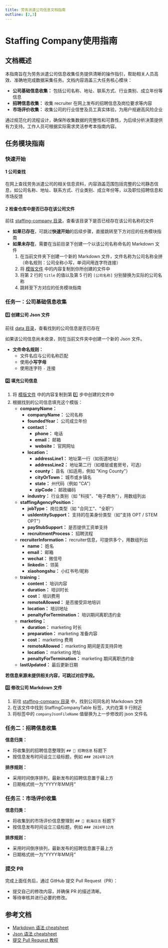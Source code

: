 ```yaml
---
title: 劳务派遣公司信息文档指南
outline: [2,3]
---
```


# Staffing Company使用指南

## 文档概述

本指南旨在为劳务派遣公司信息收集任务提供清晰的操作指引，帮助相关人员高效、准确地完成数据采集任务。文档内容涵盖三大任务核心模块：

- **公司基础信息收集：** 包括公司名称、地址、联系方式、行业类别、成立年份等信息
- **招聘信息收集：** 收集 recruiter 在网上发布的招聘信息及岗位要求等内容
- **市场评价收集：** 收集公司的行业信誉及员工真实体验，为用户规避高风险企业

通过规范化的流程设计，确保所收集数据的完整性和可靠性，为后续分析决策提供有力支持。工作人员可根据实际需求灵活参考本指南内容。

## 任务模块指南

### 快速开始

#### 1 公司查找

在网上查找劳务派遣公司的相关信息资料，内容涵盖范围包括完整的公司静态信息，如公司名称、地址、联系方式、行业类别、成立年份等，以及职位招聘信息和市场反馈

#### 2 检查仓库中是否已存在该公司文件

前往 [staffing-company 目录](https://github.com/atomeocean/job-compass/tree/main/docs/zhHans/staffing-company)，查看该目录下是否已经存在该公司名称的文件

- **如果已存在**，可跳过**快速开始**的后续步骤，直接跳转至下方对应的任务模块指南
- **如果未存在**，需要在当前目录下创建一个以该公司名称命名的 Markdown 文件
  1. 在当前文件夹下创建一个新的 Markdown 文件，文件名称为公司名称全拼（命名规则：公司全称小写，单词间用连字符连接）
  2. 将 [模版文件](https://github.com/atomeocean/job-compass/blob/main/docs/zhHans/staffing-company/company-utils/company-info-template.md?plain=1) 中的内容复制到你所创建的文件中
  3. 将第 2 行的 `title` 的值以及第 5 行的 `[公司名称]` 分别替换为实际的公司名称
  4. 跳转至下方对应的任务模块指南

### 任务一：公司基础信息收集

#### 1️⃣ 创建公司 Json 文件

前往 [data 目录](https://github.com/atomeocean/job-compass/tree/main/docs/zhHans/staffing-company/data)，查看找到的公司信息是否已存在

如果该公司信息尚未收录，则在当前文件夹中创建一个新的 Json 文件。

- **文件命名规则：**
    - 文件名应与公司名称匹配
    - 使用**小写字母**
    - 使用连字符 `-` 连接

#### 2️⃣ 填充公司信息

1. 将 [模版文件](https://github.com/atomeocean/job-compass/blob/main/docs/zhHans/staffing-company/company-utils/company-info-template.json) 中的内容复制到第 1️⃣ 步中创建的文件中
2. 根据找到的公司信息填充这个模版：
    - **companyName：**
        - **companyName：** 公司名称
        - **foundedYear：** 公司成立年份
        - **contact：**
            - **phone：** 电话
            - **email：** 邮箱
            - **website：** 官网网址
        - **location：**
            - **addressLine1：** 地址第一行（如街道地址）
            - **addressLine2：** 地址第二行（如楼层或套房号，可选）
            - **county：** 县名（如适用，例如 "King County"）
            - **cityOrTown：** 城市或乡镇名
            - **state：** 州代码（例如 "CA"）
            - **zipCode：** 邮政编码
        - **industry：** 行业类别（如 "科技"、"电子商务"），用数组列出
    - **staffingAgencyPosition：**
        - **jobType：** 岗位类型（如 "合同工"、"全职"）
        - **usIdentitySupport：** 支持的在美身份类型（如"支持 OPT / STEM OPT"）
        - **payStubSupport：**  是否提供工资单支持
        - **recruitmentProcess：** 招聘流程
    - **recruiterInformation：** recruiter信息，可提供多个，用数组列出
        - **name：** 姓名
        - **email：** 邮箱
        - **wechat：** 微信号
        - **linkedin：** 领英
        - **xiaohongshu：** 小红书号/昵称
    - **training：**
        - **content：** 培训内容
        - **duration：** 培训时长
        - **cost：** 培训费用
        - **remoteAllowed：** 是否接受异地培训
        - **location：** 培训地址
        - **penaltyForTermination：** 培训期间离职违约金
    - **marketing：**
        - **duration：** marketing 时长
        - **preparation：** marketing 准备内容
        - **cost：** marketing 费用
        - **remoteAllowed：** marketing 期间是否支持异地
        - **location：** marketing 地址
        - **penaltyForTermination：** marketing 期间离职违约金
    - **lastUpdated：** 最后更新日期

**若信息来源未提供相关内容，可跳过对应字段。**

#### 3️⃣ 修改公司 Markdown 文件

1. 前往 [staffing-company 目录](https://github.com/atomeocean/job-compass/tree/main/docs/zhHans/staffing-company) 中，找到公司同名的 Markdown 文件
2. 在该文件中找到 StaffingCompanyTable 标签，大约在第 9 行附近
3. 将标签中的 `companyJsonFileName` 值替换为上一步修改的 json 文件名

### 任务二：招聘信息收集

**信息归类：**
- 将收集到的招聘信息整理到 `## 📢 招聘信息` 标题下
- 按信息发布时间设立三级标题，例如 `### 2024年12月`

**排序规则：**
- 采用时间倒序排列，最新发布的招聘信息置于最上方
- 日期格式统一为"YYYY年MM月"

### 任务三：市场评价收集

**信息归类：**
- 将收集到的市场评价信息整理到 `## 🚢 航海日志` 标题下
- 按信息发布时间设立三级标题，例如 `### 2024年12月`

**排序规则：**
- 采用时间倒序排列，最新发布的招聘信息置于最上方
- 日期格式统一为"YYYY年MM月"

### 提交 PR

完成上面任务后，通过 GitHub 提交 Pull Request（PR）：

- 提交自己的修改内容，并确保 PR 的描述清晰。
- 等待审核并进行必要的修改。

## 参考文档

- [Markdown 语法 cheatsheet](https://jobcompass.atomeocean.com/guide/markdown-cheatsheet.html)
- [Json 语法 cheatsheet](https://jobcompass.atomeocean.com/guide/json-cheatsheet.html)
- [提交 Pull Request 教程](https://www.youtube.com/watch?v=Jp7aMDVXvwM)